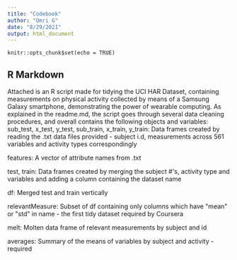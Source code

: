 ```yaml
---
title: "Codebook"
author: "Omri G"
date: "8/29/2021"
output: html_document
---
```


```{r setup, include=FALSE}
knitr::opts_chunk$set(echo = TRUE)
```

## R Markdown

Attached is an R script made for tidying the UCI HAR Dataset, containing measurements on physical activity collected by means of a Samsung Galaxy smartphone, demonstrating the power of wearable computing.
As explained in the readme.md, the script goes through several data cleaning procedures, and overall contains the following objects and variables:
sub_test, x_test, y_test, sub_train, x_train, y_train:
Data frames created by reading the .txt data files provided - subject i.d, measurements across 561 variables and activity types correspondingly

features:
A vector of attribute names from .txt

test, train:
Data frames created by merging the subject #'s, activity type and variables and adding a column containing the dataset name

df: Merged test and train vertically

relevantMeasure:
Subset of df containing only columns which have "mean" or "std" in name - the first tidy dataset required by Coursera

melt:
Molten data frame of relevant measurements by subject and id

averages:
Summary of the means of variables by subject and activity - required